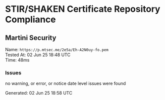 # STIR/SHAKEN Certificate Repository Compliance

## Martini Security

Name: `https://p.mtsec.me/2e5a/Eh-A2N0uy-fo.pem`\
Tested At: 02 Jun 25 18:48 UTC\
Time: 48ms

### Issues

no warning, or error, or notice date level issues were found

Generated: 02 Jun 25 18:58 UTC